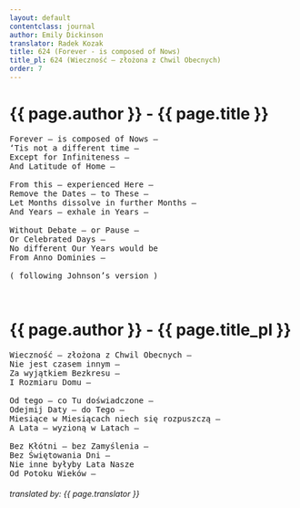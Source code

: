 ```yaml
---
layout: default
contentclass: journal
author: Emily Dickinson
translator: Radek Kozak
title: 624 (Forever - is composed of Nows)
title_pl: 624 (Wieczność — złożona z Chwil Obecnych)
order: 7
---
```


<h1 class="poem-title">{{ page.author }} - {{ page.title }}</h1>

<pre class="poem">
Forever – is composed of Nows –
‘Tis not a different time –
Except for Infiniteness –
And Latitude of Home –

From this – experienced Here –
Remove the Dates – to These –
Let Months dissolve in further Months –
And Years – exhale in Years –

Without Debate – or Pause –
Or Celebrated Days –
No different Our Years would be
From Anno Dominies –

<span class="italic" style="font-size: 0.875rem">( following Johnson’s version )</span>
</pre>
<br/>
<h1 id="pl" class="poem-title">{{ page.author }} - {{ page.title_pl }}</h1>

<pre class="poem">
Wieczność — złożona z Chwil Obecnych —
Nie jest czasem innym —
Za wyjątkiem Bezkresu —
I Rozmiaru Domu —

Od tego — co Tu doświadczone —
Odejmij Daty — do Tego —
Miesiące w Miesiącach niech się rozpuszczą —
A Lata — wyzioną w Latach —

Bez Kłótni — bez Zamyślenia —
Bez Świętowania Dni —
Nie inne byłyby Lata Nasze
Od Potoku Wieków —
</pre>

<h6 class="poem">translated by: {{ page.translator }}</h6>
